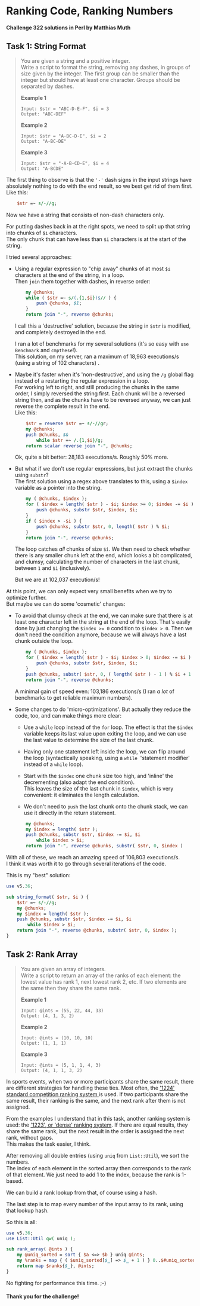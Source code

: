 # Ranking Code, Ranking Numbers

**Challenge 322 solutions in Perl by Matthias Muth**

## Task 1: String Format

> You are given a string and a positive integer.<br/>
> Write a script to format the string, removing any dashes, in groups of size given by the integer. The first group can be smaller than the integer but should have at least one character. Groups should be separated by dashes.
>
> **Example 1**
>
> ```text
> Input: $str = "ABC-D-E-F", $i = 3
> Output: "ABC-DEF"
>```
> 
>**Example 2**
> 
>```text
> Input: $str = "A-BC-D-E", $i = 2
> Output: "A-BC-DE"
> ```
>
> **Example 3**
>
> ```text
>Input: $str = "-A-B-CD-E", $i = 4
> Output: "A-BCDE"
> ```

The first thing to observe is that the `'-'` dash signs in the input strings have absolutely nothing to do with the end result, so we best get rid of them first. Like this:

```perl
    $str =~ s/-//g;
```

Now we have a string that consists of non-dash characters only.<br/>

For putting dashes back in at the right spots, we need to split up that string into chunks of `$i` characters.<br/>
The only chunk that can have less than `$i` characters is at the start of the string.

I tried several approaches:

- Using a regular expression to "chip away" chunks of at most `$i` characters at the end of the string, in a loop.<br/>Then `join` them together with dashes, in reverse order:

  ```perl
      my @chunks;
      while ( $str =~ s/(.{1,$i})$// ) {
          push @chunks, $1;
      }
      return join "-", reverse @chunks;
  ```

  I call this a 'destructive' solution, because the string in `$str` is modified, and completely destroyed in the end.

  I ran a lot of benchmarks for my several solutions (it's so easy with `use Benchmark` and `cmpthese`!).<br/>This solution, on my server, ran a maximum of 18,963 executions/s (using a string of 102 characters) .

- Maybe it's faster when it's 'non-destructive', and using the `/g` global flag instead of a restarting the regular expression in a loop.<br/>
  For working left to right, and still producing the chunks in the same order, I simply reversed the string first. Each chunk will be a reversed string then, and as the chunks have to be reversed anyway, we can just reverse the complete result in the end.<br/>
  Like this:
  
  ```perl
      $str = reverse $str =~ s/-//gr;
      my @chunks;
      push @chunks, $&
          while $str =~ /.{1,$i}/g;
      return scalar reverse join "-", @chunks;
  ```
  
  Ok, quite a bit better: 28,183 executions/s. Roughly 50% more.

* But what if we don't use regular expressions, but just extract the chunks using `substr`?<br/>The first solution using a regex above translates to this, using a `$index` variable as a pointer into the string.

  ```perl
      my ( @chunks, $index );
      for ( $index = length( $str ) - $i; $index >= 0; $index -= $i ) {
          push @chunks, substr $str, $index, $i;
      }
      if ( $index > -$i ) {
          push @chunks, substr $str, 0, length( $str ) % $i;
      }
      return join "-", reverse @chunks;
  ```

  The loop catches *all* chunks of size `$i`. We then need to check whether there is any smaller chunk left at the end, which looks a bit complicated, and clumsy, calculating the number of characters in the last chunk, between `1` and `$i` (inclusively).

  But we are at 102,037 execution/s!

At this point, we can only expect very small benefits when we try to optimize further.<br/>
But maybe we can do some 'cosmetic' changes:

* To avoid that clumsy check at the end, we can make sure that there is at least one character left in the string at the end of the loop. That's easily done by just changing the `$index >= 0` condition to `$index > 0`.  Then we don't need the condition anymore, because we will always have a last chunk outside the loop.

  ```perl
      my ( @chunks, $index );
      for ( $index = length( $str ) - $i; $index > 0; $index -= $i ) {
          push @chunks, substr $str, $index, $i;
      }
      push @chunks, substr( $str, 0, ( length( $str ) - 1 ) % $i + 1 );
      return join "-", reverse @chunks;
  ```

  A minimal gain of speed even: 103,186 executions/s (I ran *a lot* of benchmarks to get reliable maximum numbers).

* Some changes to do 'micro-optimizations'. But actually they reduce the code, too, and can make things more clear:

  * Use a `while` loop instead of the `for` loop. The effect is that the `$index` variable keeps its last value upon exiting the loop, and we can use the last value to determine the size of the last chunk.

  * Having only one statement left inside the loop, we can flip around the loop (syntactically speaking, using a `while`  'statement modifier' instead of a `while` loop).
  
  * Start with the `$index` one chunk size too high, and 'inline' the decrementing (also adapt the end condition).<br/>
    This leaves the size of the last chunk in `$index`, which is very convenient: it eliminates the length calculation.
    
  * We don't need to `push` the last chunk onto the chunk stack, we can use it directly in the return statement. 
  
  ```perl
      my @chunks;
      my $index = length( $str );
      push @chunks, substr $str, $index -= $i, $i
          while $index > $i;
      return join "-", reverse @chunks, substr( $str, 0, $index )
  ```
  

With all of these, we reach an amazing speed of 106,803 executions/s.<br/>
I think it was worth it to go through several iterations of the code.

This is my "best" solution:

```perl
use v5.36;

sub string_format( $str, $i ) {
    $str =~ s/-//g;
    my @chunks;
    my $index = length( $str );
    push @chunks, substr $str, $index -= $i, $i
        while $index > $i;
    return join "-", reverse @chunks, substr( $str, 0, $index );
}
```



## Task 2: Rank Array

> You are given an array of integers.<br/>
> Write a script to return an array of the ranks of each element: the lowest value has rank 1, next lowest rank 2, etc. If two elements are the same then they share the same rank.
>
> **Example 1**
>
> ```text
> Input: @ints = (55, 22, 44, 33)
> Output: (4, 1, 3, 2)
> ```
>
> **Example 2**
>
> ```text
> Input: @ints = (10, 10, 10)
> Output: (1, 1, 1)
> ```
>
> **Example 3**
>
> ```text
> Input: @ints = (5, 1, 1, 4, 3)
> Output: (4, 1, 1, 3, 2)
> ```

In sports events, when two or more participants share the same result, there are different strategies for handling these ties. Most often, the ['1224' standard competition ranking system ](https://en.wikipedia.org/wiki/Ranking#Standard_competition_ranking_(%221224%22_ranking)) is used. If two participants share the same result, their ranking is the same,  and the next rank after them is not assigned.

From the examples I understand that in this task, another ranking system is used: the ['1223', or 'dense' ranking system](https://en.wikipedia.org/wiki/Ranking#Dense_ranking_(%221223%22_ranking)). If there are equal results, they share the same rank, but the next result in the order is assigned the next rank, without gaps.<br/>
This makes the task easier, I think.

After removing all double entries (using `uniq` from `List::Util`), we sort the numbers.<br/>
The index of each element in the sorted array then corresponds to the rank of that element. We just need to add 1 to the index, because the rank is 1-based.

We can build a rank lookup from that, of course using a hash.

The last step is to map every number of the input array to its rank, using that lookup hash.

So this is all:

```perl
use v5.36;
use List::Util qw( uniq );

sub rank_array( @ints ) {
    my @uniq_sorted = sort { $a <=> $b } uniq @ints;
    my %ranks = map { ( $uniq_sorted[$_] => $_ + 1 ) } 0..$#uniq_sorted; 
    return map $ranks{$_}, @ints;
}
```

No fighting for performance this time. ;-)

#### **Thank you for the challenge!**
